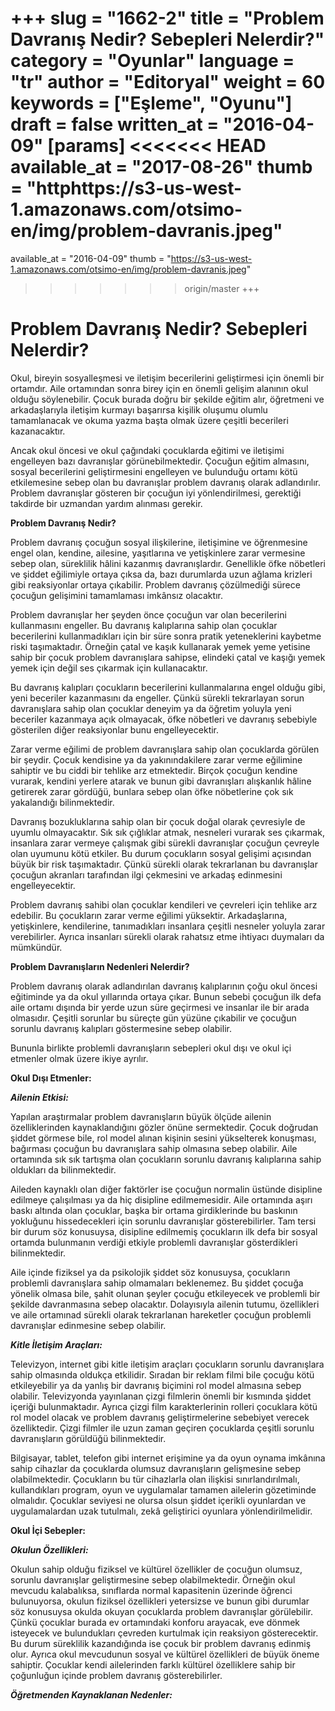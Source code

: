 +++
slug = "1662-2"
title = "Problem Davranış Nedir? Sebepleri Nelerdir?"
category = "Oyunlar"
language = "tr"
author = "Editoryal"
weight = 60
keywords = ["Eşleme", "Oyunu"]
draft = false
written_at = "2016-04-09"
[params]
<<<<<<< HEAD
available_at = "2017-08-26"
thumb = "httphttps://s3-us-west-1.amazonaws.com/otsimo-en/img/problem-davranis.jpeg"
=======
available_at = "2016-04-09"
thumb = "https://s3-us-west-1.amazonaws.com/otsimo-en/img/problem-davranis.jpeg"
>>>>>>> origin/master
+++


# Problem Davranış Nedir? Sebepleri Nelerdir?

Okul, bireyin sosyalleşmesi ve iletişim becerilerini geliştirmesi için önemli bir ortamdır. Aile ortamından sonra birey için en önemli gelişim alanının okul olduğu söylenebilir. Çocuk burada doğru bir şekilde eğitim alır, öğretmeni ve arkadaşlarıyla iletişim kurmayı başarırsa kişilik oluşumu olumlu tamamlanacak ve okuma yazma başta olmak üzere çeşitli becerileri kazanacaktır.

Ancak okul öncesi ve okul çağındaki çocuklarda eğitimi ve iletişimi engelleyen bazı davranışlar görünebilmektedir. Çocuğun eğitim almasını, sosyal becerilerini geliştirmesini engelleyen ve bulunduğu ortamı kötü etkilemesine sebep olan bu davranışlar problem davranış olarak adlandırılır. Problem davranışlar gösteren bir çocuğun iyi yönlendirilmesi, gerektiği takdirde bir uzmandan yardım alınması gerekir.

**Problem Davranış Nedir?**

Problem davranış çocuğun sosyal ilişkilerine, iletişimine ve öğrenmesine engel olan, kendine, ailesine, yaşıtlarına ve yetişkinlere zarar vermesine sebep olan, süreklilik hâlini kazanmış davranışlardır. Genellikle öfke nöbetleri ve şiddet eğilimiyle ortaya çıksa da, bazı durumlarda uzun ağlama krizleri gibi reaksiyonlar ortaya çıkabilir. Problem davranış çözülmediği sürece çocuğun gelişimini tamamlaması imkânsız olacaktır.

Problem davranışlar her şeyden önce çocuğun var olan becerilerini kullanmasını engeller. Bu davranış kalıplarına sahip olan çocuklar becerilerini kullanmadıkları için bir süre sonra pratik yeteneklerini kaybetme riski taşımaktadır. Örneğin çatal ve kaşık kullanarak yemek yeme yetisine sahip bir çocuk problem davranışlara sahipse, elindeki çatal ve kaşığı yemek yemek için değil ses çıkarmak için kullanacaktır.

Bu davranış kalıpları çocukların becerilerini kullanmalarına engel olduğu gibi, yeni beceriler kazanmasını da engeller. Çünkü sürekli tekrarlayan sorun davranışlara sahip olan çocuklar deneyim ya da öğretim yoluyla yeni beceriler kazanmaya açık olmayacak, öfke nöbetleri ve davranış sebebiyle gösterilen diğer reaksiyonlar bunu engelleyecektir.

Zarar verme eğilimi de problem davranışlara sahip olan çocuklarda görülen bir şeydir. Çocuk kendisine ya da yakınındakilere zarar verme eğilimine sahiptir ve bu ciddi bir tehlike arz etmektedir. Birçok çocuğun kendine vurarak, kendini yerlere atarak ve bunun gibi davranışları alışkanlık hâline getirerek zarar gördüğü, bunlara sebep olan öfke nöbetlerine çok sık yakalandığı bilinmektedir.

Davranış bozukluklarına sahip olan bir çocuk doğal olarak çevresiyle de uyumlu olmayacaktır. Sık sık çığlıklar atmak, nesneleri vurarak ses çıkarmak, insanlara zarar vermeye çalışmak gibi sürekli davranışlar çocuğun çevreyle olan uyumunu kötü etkiler. Bu durum çocukların sosyal gelişimi açısından büyük bir risk taşımaktadır. Çünkü sürekli olarak tekrarlanan bu davranışlar çocuğun akranları tarafından ilgi çekmesini ve arkadaş edinmesini engelleyecektir.

Problem davranış sahibi olan çocuklar kendileri ve çevreleri için tehlike arz edebilir. Bu çocukların zarar verme eğilimi yüksektir. Arkadaşlarına, yetişkinlere, kendilerine, tanımadıkları insanlara çeşitli nesneler yoluyla zarar verebilirler. Ayrıca insanları sürekli olarak rahatsız etme ihtiyacı duymaları da mümkündür.

**Problem Davranışların Nedenleri Nelerdir?**

Problem davranış olarak adlandırılan davranış kalıplarının çoğu okul öncesi eğitiminde ya da okul yıllarında ortaya çıkar. Bunun sebebi çocuğun ilk defa aile ortamı dışında bir yerde uzun süre geçirmesi ve insanlar ile bir arada olmasıdır. Çeşitli sorunlar bu süreçte gün yüzüne çıkabilir ve çocuğun sorunlu davranış kalıpları göstermesine sebep olabilir.

Bununla birlikte problemli davranışların sebepleri okul dışı ve okul içi etmenler olmak üzere ikiye ayrılır.

**Okul Dışı Etmenler:**

**_Ailenin Etkisi:_**

Yapılan araştırmalar problem davranışların büyük ölçüde ailenin özelliklerinden kaynaklandığını gözler önüne sermektedir. Çocuk doğrudan şiddet görmese bile, rol model alınan kişinin sesini yükselterek konuşması, bağırması çocuğun bu davranışlara sahip olmasına sebep olabilir. Aile ortamında sık sık tartışma olan çocukların sorunlu davranış kalıplarına sahip oldukları da bilinmektedir.

Aileden kaynaklı olan diğer faktörler ise çocuğun normalin üstünde disipline edilmeye çalışılması ya da hiç disipline edilmemesidir. Aile ortamında aşırı baskı altında olan çocuklar, başka bir ortama girdiklerinde bu baskının yokluğunu hissedecekleri için sorunlu davranışlar gösterebilirler. Tam tersi bir durum söz konusuysa, disipline edilmemiş çocukların ilk defa bir sosyal ortamda bulunmanın verdiği etkiyle problemli davranışlar gösterdikleri bilinmektedir.

Aile içinde fiziksel ya da psikolojik şiddet söz konusuysa, çocukların problemli davranışlara sahip olmamaları beklenemez. Bu şiddet çocuğa yönelik olmasa bile, şahit olunan şeyler çocuğu etkileyecek ve problemli bir şekilde davranmasına sebep olacaktır. Dolayısıyla ailenin tutumu, özellikleri ve aile ortamınad sürekli olarak tekrarlanan hareketler çocuğun problemli davranışlar edinmesine sebep olabilir.

**_Kitle İletişim Araçları:_**

Televizyon, internet gibi kitle iletişim araçları çocukların sorunlu davranışlara sahip olmasında oldukça etkilidir. Sıradan bir reklam filmi bile çocuğu kötü etkileyebilir ya da yanlış bir davranış biçimini rol model almasına sebep olabilir. Televizyonda yayınlanan çizgi filmlerin önemli bir kısmında şiddet içeriği bulunmaktadır. Ayrıca çizgi film karakterlerinin rolleri çocuklara kötü rol model olacak ve problem davranış geliştirmelerine sebebiyet verecek özelliktedir. Çizgi filmler ile uzun zaman geçiren çocuklarda çeşitli sorunlu davranışların görüldüğü bilinmektedir.

Bilgisayar, tablet, telefon gibi internet erişimine ya da oyun oynama imkânına sahip cihazlar da çocuklarda olumsuz davranışların gelişmesine sebep olabilmektedir. Çocukların bu tür cihazlarla olan ilişkisi sınırlandırılmalı, kullandıkları program, oyun ve uygulamalar tamamen ailelerin gözetiminde olmalıdır. Çocuklar seviyesi ne olursa olsun şiddet içerikli oyunlardan ve uygulamalardan uzak tutulmalı, zekâ geliştirici oyunlara yönlendirilmelidir.


**Okul İçi Sebepler:**

**_Okulun Özellikleri:_**

Okulun sahip olduğu fiziksel ve kültürel özellikler de çocuğun olumsuz, sorunlu davranışlar geliştirmesine sebep olabilmektedir. Örneğin okul mevcudu kalabalıksa, sınıflarda normal kapasitenin üzerinde öğrenci bulunuyorsa, okulun fiziksel özellikleri yetersizse ve bunun gibi durumlar söz konusuysa okulda okuyan çocuklarda problem davranışlar görülebilir. Çünkü çocuklar burada ev ortamındaki konforu arayacak, eve dönmek isteyecek ve bulundukları çevreden kurtulmak için reaksiyon gösterecektir. Bu durum süreklilik kazandığında ise çocuk bir problem davranış edinmiş olur. Ayrıca okul mevcudunun sosyal ve kültürel özellikleri de büyük öneme sahiptir. Çocuklar kendi ailelerinden farklı kültürel özelliklere sahip bir çoğunluğun içinde problem davranış gösterebilirler.

**_Öğretmenden Kaynaklanan Nedenler:_**
